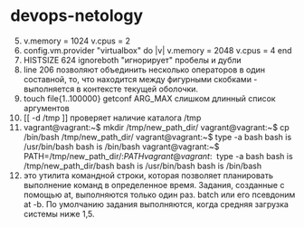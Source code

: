 # devops-netology
5. v.memory = 1024	v.cpus = 2
6. config.vm.provider "virtualbox" do |v|
  v.memory = 2048
  v.cpus = 4
end
8. HISTSIZE 624 ignoreboth "игнорирует" пробелы и дубли
9. line 206 позволяют объединить несколько операторов в один составной, то, что находится между фигурными скобками - выполняется в контексте текущей оболочки.
10. touch file{1..100000} getconf ARG_MAX слишком длинный список аргументов
11. [[ -d /tmp ]] проверяет наличие каталога /tmp
12. vagrant@vagrant:~$ mkdir /tmp/new_path_dir/
vagrant@vagrant:~$ cp /bin/bash /tmp/new_path_dir/
vagrant@vagrant:~$ type -a bash
bash is /usr/bin/bash
bash is /bin/bash
vagrant@vagrant:~$ PATH=/tmp/new_path_dir/:$PATH
vagrant@vagrant:~$ type -a bash
bash is /tmp/new_path_dir/bash
bash is /usr/bin/bash
bash is /bin/bash
13. это утилита командной строки, которая позволяет планировать выполнение команд в определенное время. Задания, созданные с помощью at, выполняются только один раз.
batch или его псевдоним at -b. По умолчанию задания выполняются, когда средняя загрузка системы ниже 1,5.
